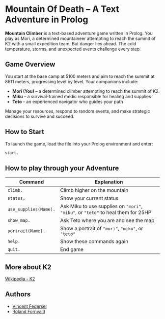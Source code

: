 # Mountain Of Death – A Text Adventure in Prolog

**Mountain Climber** is a text-based adventure game written in Prolog. You play as Mori, a determined mountaineer attempting to reach the summit of K2 with a small expedition team. But danger lies ahead. The cold temperature, storms, and unexpected events challenge every step.

## Game Overview

You start at the base camp at 5100 meters and aim to reach the summit at 8611 meters, progressing level by level. Your companions include:

- **Mori (You)** – a determined climber attempting to reach the summit of K2.
- **Miku** – a survival-trained medic responsible for healing and supplies
- **Teto** – an experienced navigator who guides your path

Manage your resources, respond to random events, and make strategic decisions to survive and succeed.

## How to Start

To launch the game, load the file into your Prolog environment and enter:

```prolog
start.
```

## How to play through your Adventure

| **Command**           | **Explanation**                                                                   |
| --------------------- | --------------------------------------------------------------------------------- |
| `climb.`              | Climb higher on the mountain                                                      |
| `status.`             | Show your current status                                                          |
| `use_supplies(Name).` | Ask Miku to use supplies on `"mori"`, `"miku"`, or `"teto"` to heal them for 25HP |
| `show_map.`           | Ask Teto where you are and see the map                                            |
| `portrait(Name).`     | Show a portrait of `"mori"`, `"miku"`, or `"teto"`                                |
| `help.`               | Show these commands again                                                         |
| `quit.`               | End game                                                                          |

## More about K2

[Wikipedia - K2](https://en.wikipedia.org/wiki/K2)

## Authors

- [Vincent Federsel](https://github.com/FederselVincent)
- [Roland Fornvald](https://github.com/RolandFornvald)
